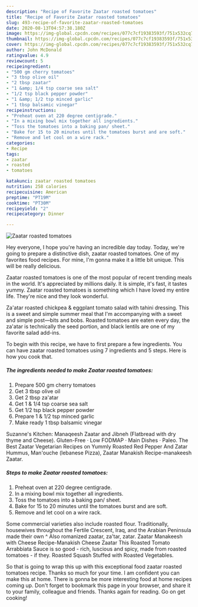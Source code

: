 ```yaml
---
description: "Recipe of Favorite Zaatar roasted tomatoes"
title: "Recipe of Favorite Zaatar roasted tomatoes"
slug: 493-recipe-of-favorite-zaatar-roasted-tomatoes
date: 2020-08-13T04:57:38.180Z
image: https://img-global.cpcdn.com/recipes/077c7cf19383593f/751x532cq70/zaatar-roasted-tomatoes-recipe-main-photo.jpg
thumbnail: https://img-global.cpcdn.com/recipes/077c7cf19383593f/751x532cq70/zaatar-roasted-tomatoes-recipe-main-photo.jpg
cover: https://img-global.cpcdn.com/recipes/077c7cf19383593f/751x532cq70/zaatar-roasted-tomatoes-recipe-main-photo.jpg
author: John McDonald
ratingvalue: 4.9
reviewcount: 5
recipeingredient:
- "500 gm cherry tomatoes"
- "3 tbsp olive oil"
- "2 tbsp zaatar"
- "1 &amp; 1/4 tsp coarse sea salt"
- "1/2 tsp black pepper powder"
- "1 &amp; 1/2 tsp minced garlic"
- "1 tbsp balsamic vinegar"
recipeinstructions:
- "Preheat oven at 220 degree centigrade."
- "In a mixing bowl mix together all ingredients."
- "Toss the tomatoes into a baking pan/ sheet."
- "Bake for 15 to 20 minutes until the tomatoes burst and are soft."
- "Remove and let cool on a wire rack."
categories:
- Recipe
tags:
- zaatar
- roasted
- tomatoes

katakunci: zaatar roasted tomatoes 
nutrition: 258 calories
recipecuisine: American
preptime: "PT19M"
cooktime: "PT30M"
recipeyield: "2"
recipecategory: Dinner

---
```



![Zaatar roasted tomatoes](https://img-global.cpcdn.com/recipes/077c7cf19383593f/751x532cq70/zaatar-roasted-tomatoes-recipe-main-photo.jpg)

Hey everyone, I hope you're having an incredible day today. Today, we're going to prepare a distinctive dish, zaatar roasted tomatoes. One of my favorites food recipes. For mine, I'm gonna make it a little bit unique. This will be really delicious.

Zaatar roasted tomatoes is one of the most popular of recent trending meals in the world. It's appreciated by millions daily. It is simple, it's fast, it tastes yummy. Zaatar roasted tomatoes is something which I have loved my entire life. They're nice and they look wonderful.

Za&#39;atar roasted chickpea &amp; eggplant tomato salad with tahini dressing. This is a sweet and simple summer meal that I&#39;m accompanying with a sweet and simple post—bits and bobs. Roasted tomatoes are eaten every day, the za&#39;atar is technically the seed portion, and black lentils are one of my favorite salad add-ins.


To begin with this recipe, we have to first prepare a few ingredients. You can have zaatar roasted tomatoes using 7 ingredients and 5 steps. Here is how you cook that.

<!--inarticleads1-->

##### The ingredients needed to make Zaatar roasted tomatoes:

1. Prepare 500 gm cherry tomatoes
1. Get 3 tbsp olive oil
1. Get 2 tbsp za&#39;atar
1. Get 1 &amp; 1/4 tsp coarse sea salt
1. Get 1/2 tsp black pepper powder
1. Prepare 1 &amp; 1/2 tsp minced garlic
1. Make ready 1 tbsp balsamic vinegar


Suzanne&#39;s Kitchen: Manaqeesh Zaatar and Jibneh (Flatbread with dry thyme and Cheese). Gluten-Free · Low FODMAP · Main Dishes · Paleo. The Best Zaatar Vegetarian Recipes on Yummly Roasted Red Pepper And Zatar Hummus, Man&#39;ouche (lebanese Pizza), Zaatar Manakish Recipe-manakeesh Zaatar. 

<!--inarticleads2-->

##### Steps to make Zaatar roasted tomatoes:

1. Preheat oven at 220 degree centigrade.
1. In a mixing bowl mix together all ingredients.
1. Toss the tomatoes into a baking pan/ sheet.
1. Bake for 15 to 20 minutes until the tomatoes burst and are soft.
1. Remove and let cool on a wire rack.


Some commercial varieties also include roasted flour. Traditionally, housewives throughout the Fertile Crescent, Iraq, and the Arabian Peninsula made their own ^ Also romanized zaatar, za&#39;tar, zatar. Zaatar Manakeesh with Cheese Recipe-Manakish Cheese Zaatar This Roasted Tomato Arrabbiata Sauce is so good - rich, luscious and spicy, made from roasted tomatoes - if they. Roasted Squash Stuffed with Roasted Vegetables. 

So that is going to wrap this up with this exceptional food zaatar roasted tomatoes recipe. Thanks so much for your time. I am confident you can make this at home. There is gonna be more interesting food at home recipes coming up. Don't forget to bookmark this page in your browser, and share it to your family, colleague and friends. Thanks again for reading. Go on get cooking!

